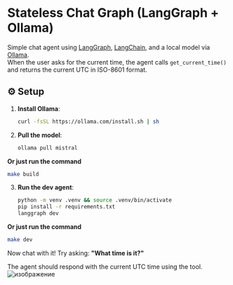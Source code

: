 # Stateless Chat Graph (LangGraph + Ollama)

Simple chat agent using [LangGraph](https://docs.langgraph.dev), [LangChain](https://www.langchain.com/), and a local model via [Ollama](https://ollama.com/).  
When the user asks for the current time, the agent calls `get_current_time()` and returns the current UTC in ISO-8601 format.

## ⚙️ Setup

1. **Install Ollama**:
   ```bash
   curl -fsSL https://ollama.com/install.sh | sh
   ```

2. **Pull the model**:

   ```bash
   ollama pull mistral
   ```
**Or just run the command**

   ```bash
   make build
   ```
3. **Run the dev agent**:

   ```bash
   python -m venv .venv && source .venv/bin/activate
   pip install -r requirements.txt
   langgraph dev
   ```
**Or just run the command**

   ```bash
   make dev
   ```

Now chat with it! Try asking:
**"What time is it?"**

The agent should respond with the current UTC time using the tool.
![изображение](https://github.com/user-attachments/assets/f764c751-d3c9-473b-99ba-537164843f9a)
